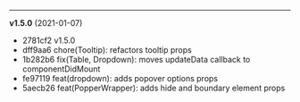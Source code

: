 
-------------------
 **v1.5.0**  (2021-01-07) 

* 2781cf2 v1.5.0
* dff9aa6 chore(Tooltip): refactors tooltip props
* 1b282b6 fix(Table, Dropdown): moves updateData callback to componentDidMount
* fe97119 feat(dropdown): adds popover options props
* 5aecb26 feat(PopperWrapper): adds hide and boundary element props
